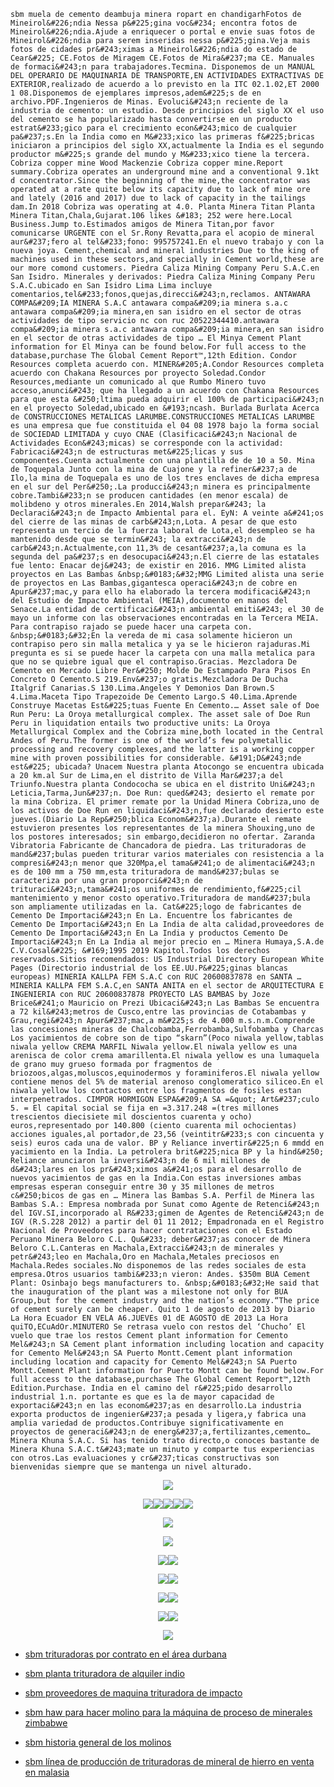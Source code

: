 
```
sbm muela de cemento deambuja minera ropart en chandigarhFotos de Mineirol&#226;ndia Nessa p&#225;gina voc&#234; encontra fotos de Mineirol&#226;ndia.Ajude a enriquecer o portal e envie suas fotos de Mineirol&#226;ndia para serem inseridas nessa p&#225;gina.Veja mais fotos de cidades pr&#243;ximas a Mineirol&#226;ndia do estado de Cear&#225; CE.Fotos de Miragem CE.Fotos de Mira&#237;ma CE. Manuales de formaci&#243;n para trabajadores.Tecmina. Disponemos de un MANUAL DEL OPERARIO DE MAQUINARIA DE TRANSPORTE,EN ACTIVIDADES EXTRACTIVAS DE EXTERIOR,realizado de acuerdo a lo previsto en la ITC 02.1.02,ET 2000 1 08.Disponemos de ejemplares impresos,adem&#225;s de en archivo.PDF.Ingenieros de Minas. Evoluci&#243;n reciente de la industria de cemento: un estudio. Desde principios del siglo XX el uso del cemento se ha popularizado hasta convertirse en un producto estrat&#233;gico para el crecimiento econ&#243;mico de cualquier pa&#237;s.En la India como en M&#233;xico las primeras f&#225;bricas iniciaron a principios del siglo XX,actualmente la India es el segundo productor m&#225;s grande del mundo y M&#233;xico tiene la tercera. Cobriza copper mine Wood Mackenzie Cobriza copper mine.Report summary.Cobriza operates an underground mine and a conventional 9.1kt d concentrator.Since the beginning of the mine,the concentrator was operated at a rate quite below its capacity due to lack of mine ore and lately (2016 and 2017) due to lack of capacity in the tailings dam.In 2018 Cobriza was operating at 4.0. Planta Minera Titan Planta Minera Titan,Chala,Gujarat.106 likes &#183; 252 were here.Local Business.Jump to.Estimados amigos de Minera Titan,por favor comunicarse URGENTE con el Sr.Rony Revatta,para el acopio de mineral aur&#237;fero al tel&#233;fono: 995757241.En el nuevo trabajo y con la nueva joya. Cement,chemical and mineral industries Due to the king of machines used in these sectors,and specially in Cement world,these are our more comond customers. Piedra Caliza Mining Company Peru S.A.C.en San Isidro. Minerales y derivados: Piedra Caliza Mining Company Peru S.A.C.ubicado en San Isidro Lima Lima incluye comentarios,tel&#233;fonos,quejas,direcci&#243;n,reclamos. ANTAWARA COMPA&#209;IA MINERA S.A.C antawara compa&#209;ia minera s.a.c antawara compa&#209;ia minera,en san isidro en el sector de otras actividades de tipo servicio nc con ruc 20522344410.antawara compa&#209;ia minera s.a.c antawara compa&#209;ia minera,en san isidro en el sector de otras actividades de tipo … El Minya Cement Plant information for El Minya can be found below.For full access to the database,purchase The Global Cement Report™,12th Edition. Condor Resources completa acuerdo con. MINER&#205;A.Condor Resources completa acuerdo con Chakana Resources por proyecto Soledad.Condor Resources,mediante un comunicado al que Rumbo Minero tuvo acceso,anunci&#243; que ha llegado a un acuerdo con Chakana Resources para que esta &#250;ltima pueda adquirir el 100% de participaci&#243;n en el proyecto Soledad,ubicado en &#193;ncash. Burlada Burlata Acerca de CONSTRUCCIONES METALICAS LARUMBE.CONSTRUCCIONES METALICAS LARUMBE es una empresa que fue constituida el 04 08 1978 bajo la forma social de SOCIEDAD LIMITADA y cuyo CNAE (Clasificaci&#243;n Nacional de Actividades Econ&#243;micas) se corresponde con la actividad: Fabricaci&#243;n de estructuras met&#225;licas y sus componentes.Cuenta actualmente con una plantilla de de 10 a 50. Mina de Toquepala Junto con la mina de Cuajone y la refiner&#237;a de Ilo,la mina de Toquepala es uno de los tres enclaves de dicha empresa en el sur del Per&#250;.La producci&#243;n minera es principalmente cobre.Tambi&#233;n se producen cantidades (en menor escala) de molibdeno y otros minerales.En 2014,Walsh prepar&#243; la Declaraci&#243;n de Impacto Ambiental para el. EyN: A veinte a&#241;os del cierre de las minas de carb&#243;n,Lota. A pesar de que esto representa un tercio de la fuerza laboral de Lota,el desempleo se ha mantenido desde que se termin&#243; la extracci&#243;n de carb&#243;n.Actualmente,con 11,3% de cesant&#237;a,la comuna es la segunda del pa&#237;s en desocupaci&#243;n.El cierre de las estatales fue lento: Enacar dej&#243; de existir en 2016. MMG Limited alista proyectos en Las Bambas &nbsp;&#0183;&#32;MMG Limited alista una serie de proyectos en Las Bambas,gigantesca operaci&#243;n de cobre en Apur&#237;mac,y para ello ha elaborado la tercera modificaci&#243;n del Estudio de Impacto Ambiental (MEIA),documento en manos del Senace.La entidad de certificaci&#243;n ambiental emiti&#243; el 30 de mayo un informe con las observaciones encontradas en la Tercera MEIA. Para contrapiso rajado se puede hacer una carpeta con. &nbsp;&#0183;&#32;En la vereda de mi casa solamente hicieron un contrapiso pero sin malla metalica y ya se le hicieron rajaduras.Mi pregunta es si se puede hacer la carpeta con una malla metalica para que no se quiebre igual que el contrapiso.Gracias. Mezcladora De Cemento en Mercado Libre Per&#250; Molde De Estampado Para Pisos En Concreto O Cemento.S 219.Env&#237;o gratis.Mezcladora De Ducha Italgrif Canarias.S 130.Lima.Angeles Y Demonios Dan Brown.S 4.Lima.Maceta Tipo Trapezoide De Cemento Largo.S 40.Lima.Aprende Construye Macetas Est&#225;tuas Fuente En Cemento.… Asset sale of Doe Run Peru: La Oroya metallurgical complex. The asset sale of Doe Run Peru in liquidation entails two productive units: La Oroya Metallurgical Complex and the Cobriza mine,both located in the Central Andes of Peru.The former is one of the world’s few polymetallic processing and recovery complexes,and the latter is a working copper mine with proven possibilities for considerable. &#191;D&#243;nde est&#225; ubicada? Unacem Nuestra planta Atocongo se encuentra ubicada a 20 km.al Sur de Lima,en el distrito de Villa Mar&#237;a del Triunfo.Nuestra planta Condococha se ubica en el distrito Uni&#243;n Leticia,Tarma,Jun&#237;n. Doe Run: qued&#243; desierto el remate por la mina Cobriza. El primer remate por la Unidad Minera Cobriza,uno de los activos de Doe Run en liquidaci&#243;n,fue declarado desierto este jueves.(Diario La Rep&#250;blica Econom&#237;a).Durante el remate estuvieron presentes los representantes de la minera Shouxing,uno de los postores interesados; sin embargo,decidieron no ofertar. Zaranda Vibratoria Fabricante de Chancadora de piedra. Las trituradoras de mand&#237;bulas pueden triturar varios materiales con resistencia a la compresi&#243;n menor que 320Mpa,el tama&#241;o de alimentaci&#243;n es de 100 mm a 750 mm,esta trituradora de mand&#237;bulas se caracteriza por una gran proporci&#243;n de trituraci&#243;n,tama&#241;os uniformes de rendimiento,f&#225;cil mantenimiento y menor costo operativo.Trituradora de mand&#237;bula son ampliamente utilizadas en la. Cat&#225;logo de fabricantes de Cemento De Importaci&#243;n En La. Encuentre los fabricantes de Cemento De Importaci&#243;n En La India de alta calidad,proveedores de Cemento De Importaci&#243;n En La India y productos Cemento De Importaci&#243;n En La India al mejor precio en … Minera Humaya,S.A.de C.V.Cosal&#225; &#169;1995 2019 Kapitol.Todos los derechos reservados.Sitios recomendados: US Industrial Directory European White Pages (Directorio industrial de los EE.UU.P&#225;ginas blancas europeas) MINERIA KALLPA FEM S.A.C con RUC 20600837878 en SANTA … MINERIA KALLPA FEM S.A.C,en SANTA ANITA en el sector de ARQUITECTURA E INGENIERIA con RUC 20600837878 PROYECTO LAS BAMBAS by Joze Brice&#241;o Mauricio on Prezi Ubicaci&#243;n Las Bambas Se encuentra a 72 kil&#243;metros de Cusco,entre las provincias de Cotabambas y Grau,regi&#243;n Apur&#237;mac,a m&#225;s de 4.000 m.s.n.m.Comprende las concesiones mineras de Chalcobamba,Ferrobamba,Sulfobamba y Charcas Los yacimientos de cobre son de tipo “skarn”(Poco niwala yellow,tablas niwala yellow CREMA MARFIL Niwala yellow.El niwala yellow es una arenisca de color crema amarillenta.El niwala yellow es una lumaquela de grano muy grueso formada por fragmentos de briozoos,algas,moluscos,equinodermos y foraminiferos.El niwala yellow contiene menos del 5% de material arenoso conglomeratico siliceo.En el niwala yellow los contactos entre los fragmentos de fosiles estan interpenetrados. CIMPOR HORMIGON ESPA&#209;A SA =&quot; Art&#237;culo 5. = El capital social se fija en =3.317.248 =(tres millones trescientos diecisiete mil doscientos cuarenta y ocho) euros,representado por 140.800 (ciento cuarenta mil ochocientas) acciones iguales,al portador,de 23,56 (veintitr&#233;s con cincuenta y seis) euros cada una de valor. BP y Reliance invertir&#225;n 6 mmdd en yacimiento en la India. La petrolera brit&#225;nica BP y la hind&#250; Reliance anunciaron la inversi&#243;n de 6 mil millones de d&#243;lares en los pr&#243;ximos a&#241;os para el desarrollo de nuevos yacimientos de gas en la India.Con estas inversiones ambas empresas esperan conseguir entre 30 y 35 millones de metros c&#250;bicos de gas en … Minera las Bambas S.A. Perfil de Minera las Bambas S.A.: Empresa nombrada por Sunat como Agente de Retenci&#243;n del IGV.SI,incorporado al R&#233;gimen de Agentes de Retenci&#243;n de IGV (R.S.228 2012) a partir del 01 11 2012; Empadronada en el Registro Nacional de Proveedores para hacer contrataciones con el Estado Peruano Minera Beloro C.L. Qu&#233; deber&#237;as conocer de Minera Beloro C.L.Canteras en Machala,Extracci&#243;n de minerales y petr&#243;leo en Machala,Oro en Machala,Metales preciosos en Machala.Redes sociales.No disponemos de las redes sociales de esta empresa.Otros usuarios tambi&#233;n vieron: Andes. $350m BUA Cement Plant: Osinbajo begs manufacturers to. &nbsp;&#0183;&#32;He said that the inauguration of the plant was a milestone not only for BUA Group,but for the cement industry and the nation’s economy.“The price of cement surely can be cheaper. Quito 1 de agosto de 2013 by Diario La Hora Ecuador EN VELA A6.JUEVEs 01 dE AGOSTO dE 2013 La Hora quiTO,ECuAdOr.MINUTERO Se retrasa vuelo con restos del ‘Chucho’ El vuelo que trae los restos Cement plant information for Cemento Mel&#243;n SA Cement plant information including location and capacity for Cemento Mel&#243;n SA Puerto Montt.Cement plant information including location and capacity for Cemento Mel&#243;n SA Puerto Montt.Cement Plant information for Puerto Montt can be found below.For full access to the database,purchase The Global Cement Report™,12th Edition.Purchase. India en el camino del r&#225;pido desarrollo industrial 1.n. portante es que es la de mayor capacidad de exportaci&#243;n en las econom&#237;as en desarrollo.La industria exporta productos de ingenier&#237;a pesada y ligera,y fabrica una amplia variedad de productos.Contribuye significativamente en proyectos de generaci&#243;n de energ&#237;a,fertilizantes,cemento… Minera Khuna S.A.C. Si has tenido trato directo,o conoces bastante de Minera Khuna S.A.C.t&#243;mate un minuto y comparte tus experiencias con otros.Las evaluaciones y cr&#237;ticas constructivas son bienvenidas siempre que se mantenga un nivel alturado. 
```

<div align="center">

<a href="https://es-crusher.shibang-china.com/github&k=sbm+muela+de+cemento+deambuja+minera+ropart+en+chandigarh"><img src="https://static.shibang-china.com/es/crusher/logo.jpg"></a>

<a href="https://es-crusher.shibang-china.com/github&k=sbm+muela+de+cemento+deambuja+minera+ropart+en+chandigarh"><img src="https://static.shibang-china.com/es/crusher/index.jpg"></a><a href="https://es-crusher.shibang-china.com/material.htmlgithub&k=sbm+muela+de+cemento+deambuja+minera+ropart+en+chandigarh"><img src="https://static.shibang-china.com/es/crusher/material.jpg"></a><a href="https://es-crusher.shibang-china.com/application.htmlgithub&k=sbm+muela+de+cemento+deambuja+minera+ropart+en+chandigarh"><img src="https://static.shibang-china.com/es/crusher/application.jpg"></a><a href="https://es-crusher.shibang-china.com/aboutus.htmlgithub&k=sbm+muela+de+cemento+deambuja+minera+ropart+en+chandigarh"><img src="https://static.shibang-china.com/es/crusher/aboutus.jpg"></a><a href="https://es-crusher.shibang-china.com/contact.htmlgithub&k=sbm+muela+de+cemento+deambuja+minera+ropart+en+chandigarh"><img src="https://static.shibang-china.com/es/crusher/contact.jpg"></a>

<a href="https://es-crusher.shibang-china.com/github&k=sbm+muela+de+cemento+deambuja+minera+ropart+en+chandigarh"><img src="https://static.shibang-china.com/es/crusher/banner.jpg"></a>

<a href="https://swt.shibang-china.com/github&k=sbm+muela+de+cemento+deambuja+minera+ropart+en+chandigarh"><img src="https://static.shibang-china.com/es/crusher/text.jpg"></a>

<a href="https://swt.shibang-china.com/github&k=sbm+muela+de+cemento+deambuja+minera+ropart+en+chandigarh"><img src="https://static.shibang-china.com/es/crusher/chat.jpg"></a><a href="https://es-crusher.shibang-china.com/contact.htmlgithub&k=sbm+muela+de+cemento+deambuja+minera+ropart+en+chandigarh"><img src="https://static.shibang-china.com/es/crusher/message.jpg"></a>

<a href="https://es-crusher.shibang-china.com/products/pe.htmlgithub&k=sbm+muela+de+cemento+deambuja+minera+ropart+en+chandigarh"><img src="https://static.shibang-china.com/es/crusher/pe.jpg"></a><a href="https://es-crusher.shibang-china.com/products/pf.htmlgithub&k=sbm+muela+de+cemento+deambuja+minera+ropart+en+chandigarh"><img src="https://static.shibang-china.com/es/crusher/pf.jpg"></a>

<a href="https://es-crusher.shibang-china.com/products/hpt.htmlgithub&k=sbm+muela+de+cemento+deambuja+minera+ropart+en+chandigarh"><img src="https://static.shibang-china.com/es/crusher/hpt.jpg"></a><a href="https://es-crusher.shibang-china.com/products/vsi.htmlgithub&k=sbm+muela+de+cemento+deambuja+minera+ropart+en+chandigarh"><img src="https://static.shibang-china.com/es/crusher/vsi.jpg"></a>

<a href="https://es-crusher.shibang-china.com/products/klv.htmlgithub&k=sbm+muela+de+cemento+deambuja+minera+ropart+en+chandigarh"><img src="https://static.shibang-china.com/es/crusher/klv.jpg"></a><a href="https://es-crusher.shibang-china.com/products/portable.htmlgithub&k=sbm+muela+de+cemento+deambuja+minera+ropart+en+chandigarh"><img src="https://static.shibang-china.com/es/crusher/portable.jpg"></a>

<a href="https://swt.shibang-china.com/github&k=sbm+muela+de+cemento+deambuja+minera+ropart+en+chandigarh"><img src="https://static.shibang-china.com/es/crusher/case.jpg"></a>

</div>


* [sbm trituradoras por contrato en el área durbana](sbm%20trituradoras%20por%20contrato%20en%20el%20%C3%A1rea%20durbana.md)

* [sbm planta trituradora de alquiler indio](sbm%20planta%20trituradora%20de%20alquiler%20indio.md)

* [sbm proveedores de maquina trituradora de impacto](sbm%20proveedores%20de%20maquina%20trituradora%20de%20impacto.md)

* [sbm haw para hacer molino para la máquina de proceso de minerales zimbabwe](sbm%20haw%20para%20hacer%20molino%20para%20la%20m%C3%A1quina%20de%20proceso%20de%20minerales%20zimbabwe.md)

* [sbm historia general de los molinos](sbm%20historia%20general%20de%20los%20molinos.md)

* [sbm línea de producción de trituradoras de mineral de hierro en venta en malasia](sbm%20l%C3%ADnea%20de%20producci%C3%B3n%20de%20trituradoras%20de%20mineral%20de%20hierro%20en%20venta%20en%20malasia.md)